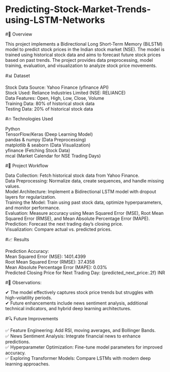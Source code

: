 # Predicting-Stock-Market-Trends-using-LSTM-Networks
#📌 Overview

This project implements a Bidirectional Long Short-Term Memory (BiLSTM) model to predict stock prices in the Indian stock market (NSE). The model is trained using historical stock data and aims to forecast future stock prices based on past trends. The project provides data preprocessing, model training, evaluation, and visualization to analyze stock price movements.

#📊 Dataset

Stock Data Source: Yahoo Finance (yfinance API)   
Stock Used: Reliance Industries Limited (NSE: RELIANCE)   
Data Features: Open, High, Low, Close, Volume   
Training Data: 80% of historical stock data   
Testing Data: 20% of historical stock data   

#🔥 Technologies Used

Python  
TensorFlow/Keras (Deep Learning Model)  
pandas & numpy (Data Preprocessing)  
matplotlib & seaborn (Data Visualization)  
yfinance (Fetching Stock Data)  
mcal (Market Calendar for NSE Trading Days)  

#🚀 Project Workflow

Data Collection: Fetch historical stock data from Yahoo Finance.  
Data Preprocessing: Normalize data, create sequences, and handle missing values.  
Model Architecture: Implement a Bidirectional LSTM model with dropout layers for regularization.  
Training the Model: Train using past stock data, optimize hyperparameters, and monitor performance.  
Evaluation: Measure accuracy using Mean Squared Error (MSE), Root Mean Squared Error (RMSE), and Mean Absolute Percentage Error (MAPE).  
Prediction: Forecast the next trading day’s closing price.  
Visualization: Compare actual vs. predicted prices.  

#📈 Results

Prediction Accuracy:  
Mean Squared Error (MSE): 1401.4399  
Root Mean Squared Error (RMSE): 37.4358  
Mean Absolute Percentage Error (MAPE): 0.03%  
Predicted Closing Price for Next Trading Day: {predicted_next_price:.2f} INR  

#📌 Observations:

✔ The model effectively captures stock price trends but struggles with high-volatility periods.  
✔ Future enhancements include news sentiment analysis, additional technical indicators, and hybrid deep learning architectures.  

#🔍 Future Improvements

✅ Feature Engineering: Add RSI, moving averages, and Bollinger Bands.  
✅ News Sentiment Analysis: Integrate financial news to enhance predictions.  
✅ Hyperparameter Optimization: Fine-tune model parameters for improved accuracy.  
✅ Exploring Transformer Models: Compare LSTMs with modern deep learning approaches.  
